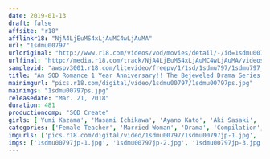 ```yaml
---
date: 2019-01-13
draft: false
affsite: "r18"
afflinkr18: "NjA4LjEuMS4xLjAuMC4wLjAuMA"
url: "1sdmu00797"
urloriginal: "http://www.r18.com/videos/vod/movies/detail/-/id=1sdmu00797"
urlfinal: "http://media.r18.com/track/NjA4LjEuMS4xLjAuMC4wLjAuMA/videos/vod/movies/detail/-/id=1sdmu00797"
samplevid: "awspv3001.r18.com/litevideo/freepv/1/1sd/1sdmu797/1sdmu797_dmb_w.mp4"
title: "An SOD Romance 1 Year Anniversary!! The Bejeweled Drama Series Of Sweat And Love Juices And Lust Series Highlights"
mainimgurl: "pics.r18.com/digital/video/1sdmu00797/1sdmu00797ps.jpg"
mainimgs: "1sdmu00797ps.jpg"
releasedate: "Mar. 21, 2018"
duration: 481
productioncomp: "SOD Create"
girls: ['Yumi Kazama', 'Masami Ichikawa', 'Ayano Kato', 'Aki Sasaki', 'Mayumi Imai', 'Yuri Nikaido', 'Natsuko Mishima', 'Tomoka Akari', 'Misaki Enomoto', 'Jun Igarashi']
categories: ['Female Teacher', 'Married Woman', 'Drama', 'Compilation', 'Over 4 Hours', 'Hi-Def']
imgurls: ['pics.r18.com/digital/video/1sdmu00797/1sdmu00797jp-1.jpg', 'pics.r18.com/digital/video/1sdmu00797/1sdmu00797jp-2.jpg', 'pics.r18.com/digital/video/1sdmu00797/1sdmu00797jp-3.jpg', 'pics.r18.com/digital/video/1sdmu00797/1sdmu00797jp-4.jpg', 'pics.r18.com/digital/video/1sdmu00797/1sdmu00797jp-5.jpg', 'pics.r18.com/digital/video/1sdmu00797/1sdmu00797jp-6.jpg', 'pics.r18.com/digital/video/1sdmu00797/1sdmu00797jp-7.jpg', 'pics.r18.com/digital/video/1sdmu00797/1sdmu00797jp-8.jpg', 'pics.r18.com/digital/video/1sdmu00797/1sdmu00797jp-9.jpg', 'pics.r18.com/digital/video/1sdmu00797/1sdmu00797jp-10.jpg', 'pics.r18.com/digital/video/1sdmu00797/1sdmu00797jp-11.jpg', 'pics.r18.com/digital/video/1sdmu00797/1sdmu00797jp-12.jpg', 'pics.r18.com/digital/video/1sdmu00797/1sdmu00797jp-13.jpg', 'pics.r18.com/digital/video/1sdmu00797/1sdmu00797jp-14.jpg', 'pics.r18.com/digital/video/1sdmu00797/1sdmu00797jp-15.jpg', 'pics.r18.com/digital/video/1sdmu00797/1sdmu00797jp-16.jpg', 'pics.r18.com/digital/video/1sdmu00797/1sdmu00797jp-17.jpg', 'pics.r18.com/digital/video/1sdmu00797/1sdmu00797jp-18.jpg', 'pics.r18.com/digital/video/1sdmu00797/1sdmu00797jp-19.jpg', 'pics.r18.com/digital/video/1sdmu00797/1sdmu00797jp-20.jpg']
imgs: ['1sdmu00797jp-1.jpg', '1sdmu00797jp-2.jpg', '1sdmu00797jp-3.jpg', '1sdmu00797jp-4.jpg', '1sdmu00797jp-5.jpg', '1sdmu00797jp-6.jpg', '1sdmu00797jp-7.jpg', '1sdmu00797jp-8.jpg', '1sdmu00797jp-9.jpg', '1sdmu00797jp-10.jpg', '1sdmu00797jp-11.jpg', '1sdmu00797jp-12.jpg', '1sdmu00797jp-13.jpg', '1sdmu00797jp-14.jpg', '1sdmu00797jp-15.jpg', '1sdmu00797jp-16.jpg', '1sdmu00797jp-17.jpg', '1sdmu00797jp-18.jpg', '1sdmu00797jp-19.jpg', '1sdmu00797jp-20.jpg']
---
```

